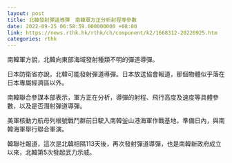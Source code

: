```yaml
---
layout: post
title: 北韓發射彈道導彈　南韓軍方正分析射程等參數
date: 2022-09-25 06:58:59.000000000 +08:00
link: https://news.rthk.hk/rthk/ch/component/k2/1668312-20220925.htm
categories: rthk
---
```


南韓軍方說，北韓向東部海域發射種類不明的彈道導彈。

日本防衛省亦說，北韓可能發射彈道導彈。日本放送協會報道，那個物體似乎落在日本專屬經濟區以外。

南韓聯合參謀本部表示，軍方正在分析，導彈的射程、飛行高度及速度等具體參數，以及是否潛射彈道導彈。

美軍核動力航母列根號戰鬥群前日駛入南韓釡山港海軍作戰基地，準備日內，與南韓海軍舉行聯合軍演。

韓聯社報道，這次是北韓相隔113天後，再次發射彈道導彈，也是南韓新政府成立以來，北韓第5次發起武力示威。
